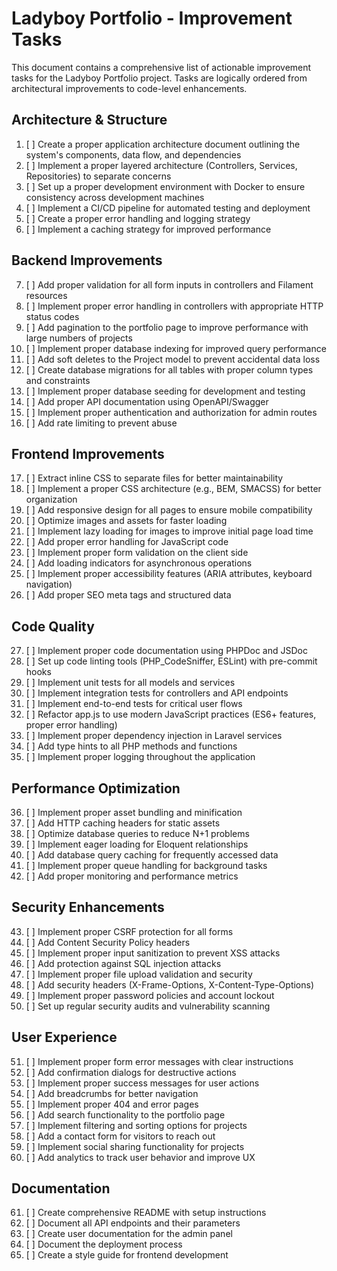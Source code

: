 # Ladyboy Portfolio - Improvement Tasks

This document contains a comprehensive list of actionable improvement tasks for the Ladyboy Portfolio project. Tasks are logically ordered from architectural improvements to code-level enhancements.

## Architecture & Structure

1. [ ] Create a proper application architecture document outlining the system's components, data flow, and dependencies
2. [ ] Implement a proper layered architecture (Controllers, Services, Repositories) to separate concerns
3. [ ] Set up a proper development environment with Docker to ensure consistency across development machines
4. [ ] Implement a CI/CD pipeline for automated testing and deployment
5. [ ] Create a proper error handling and logging strategy
6. [ ] Implement a caching strategy for improved performance

## Backend Improvements

7. [ ] Add proper validation for all form inputs in controllers and Filament resources
8. [ ] Implement proper error handling in controllers with appropriate HTTP status codes
9. [ ] Add pagination to the portfolio page to improve performance with large numbers of projects
10. [ ] Implement proper database indexing for improved query performance
11. [ ] Add soft deletes to the Project model to prevent accidental data loss
12. [ ] Create database migrations for all tables with proper column types and constraints
13. [ ] Implement proper database seeding for development and testing
14. [ ] Add proper API documentation using OpenAPI/Swagger
15. [ ] Implement proper authentication and authorization for admin routes
16. [ ] Add rate limiting to prevent abuse

## Frontend Improvements

17. [ ] Extract inline CSS to separate files for better maintainability
18. [ ] Implement a proper CSS architecture (e.g., BEM, SMACSS) for better organization
19. [ ] Add responsive design for all pages to ensure mobile compatibility
20. [ ] Optimize images and assets for faster loading
21. [ ] Implement lazy loading for images to improve initial page load time
22. [ ] Add proper error handling for JavaScript code
23. [ ] Implement proper form validation on the client side
24. [ ] Add loading indicators for asynchronous operations
25. [ ] Implement proper accessibility features (ARIA attributes, keyboard navigation)
26. [ ] Add proper SEO meta tags and structured data

## Code Quality

27. [ ] Implement proper code documentation using PHPDoc and JSDoc
28. [ ] Set up code linting tools (PHP_CodeSniffer, ESLint) with pre-commit hooks
29. [ ] Implement unit tests for all models and services
30. [ ] Implement integration tests for controllers and API endpoints
31. [ ] Implement end-to-end tests for critical user flows
32. [ ] Refactor app.js to use modern JavaScript practices (ES6+ features, proper error handling)
33. [ ] Implement proper dependency injection in Laravel services
34. [ ] Add type hints to all PHP methods and functions
35. [ ] Implement proper logging throughout the application

## Performance Optimization

36. [ ] Implement proper asset bundling and minification
37. [ ] Add HTTP caching headers for static assets
38. [ ] Optimize database queries to reduce N+1 problems
39. [ ] Implement eager loading for Eloquent relationships
40. [ ] Add database query caching for frequently accessed data
41. [ ] Implement proper queue handling for background tasks
42. [ ] Add proper monitoring and performance metrics

## Security Enhancements

43. [ ] Implement proper CSRF protection for all forms
44. [ ] Add Content Security Policy headers
45. [ ] Implement proper input sanitization to prevent XSS attacks
46. [ ] Add protection against SQL injection attacks
47. [ ] Implement proper file upload validation and security
48. [ ] Add security headers (X-Frame-Options, X-Content-Type-Options)
49. [ ] Implement proper password policies and account lockout
50. [ ] Set up regular security audits and vulnerability scanning

## User Experience

51. [ ] Implement proper form error messages with clear instructions
52. [ ] Add confirmation dialogs for destructive actions
53. [ ] Implement proper success messages for user actions
54. [ ] Add breadcrumbs for better navigation
55. [ ] Implement proper 404 and error pages
56. [ ] Add search functionality to the portfolio page
57. [ ] Implement filtering and sorting options for projects
58. [ ] Add a contact form for visitors to reach out
59. [ ] Implement social sharing functionality for projects
60. [ ] Add analytics to track user behavior and improve UX

## Documentation

61. [ ] Create comprehensive README with setup instructions
62. [ ] Document all API endpoints and their parameters
63. [ ] Create user documentation for the admin panel
64. [ ] Document the deployment process
65. [ ] Create a style guide for frontend development
